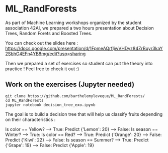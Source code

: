 # ML_RandForests
As part of Machine Learning workshops organized by the student association 42AI, we prepared a two hours presentation about Decision Trees, Random Forets and Boosted Trees.

You can check out the slides here : https://docs.google.com/presentation/d/1FpmeAQrfIjwVHDyz84ZrBuyr3kaY2SbhG4EFn4YB8mg/edit?usp=sharing

Then we prepared a set of exercises so student can put the theory into practice ! Feel free to check it out :) 

## Work on the exercises (Jupyter needed)

```
git clone https://github.com/barthelemyleveque/ML_RandForests/
cd ML_RandForests
jupyter notebook decision_tree_exo.ipynb
```

The goal is to build a decision tree that will help us classify fruits depending on their characteristics :

Is color == Yellow?
--> True:
  Predict {'Lemon': 20}
--> False:
  Is season == Winter?
  --> True:
    Is color == Red?
    --> True:
      Predict {'Orange': 20}
    --> False:
      Predict {'Kiwi': 22}
  --> False:
    Is season == Summer?
    --> True:
      Predict {'Grape': 19}
    --> False:
      Predict {'Apple': 19}
